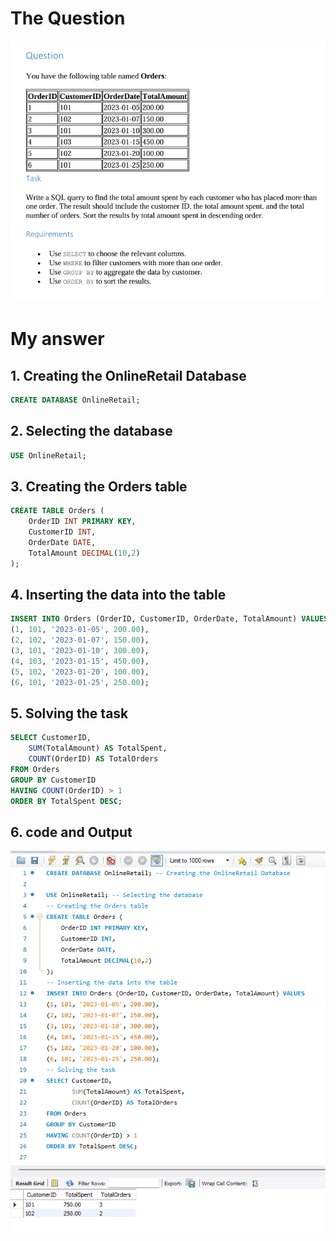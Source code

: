 # The Question
![Question](question.png)

# My answer

## 1. Creating the OnlineRetail Database
```sql
CREATE DATABASE OnlineRetail;
```

## 2. Selecting the database
```sql
USE OnlineRetail;
```

## 3. Creating the Orders table
```sql
CREATE TABLE Orders (
    OrderID INT PRIMARY KEY,
    CustomerID INT,
    OrderDate DATE,
    TotalAmount DECIMAL(10,2)
);
```
## 4. Inserting the data into the table
```sql
INSERT INTO Orders (OrderID, CustomerID, OrderDate, TotalAmount) VALUES
(1, 101, '2023-01-05', 200.00),
(2, 102, '2023-01-07', 150.00),
(3, 101, '2023-01-10', 300.00),
(4, 103, '2023-01-15', 450.00),
(5, 102, '2023-01-20', 100.00),
(6, 101, '2023-01-25', 250.00);
```

## 5. Solving the task
```sql
SELECT CustomerID, 
    SUM(TotalAmount) AS TotalSpent, 
    COUNT(OrderID) AS TotalOrders
FROM Orders
GROUP BY CustomerID
HAVING COUNT(OrderID) > 1
ORDER BY TotalSpent DESC;
```

## 6. code and Output
![Code_&_Output](code_&_output.png)